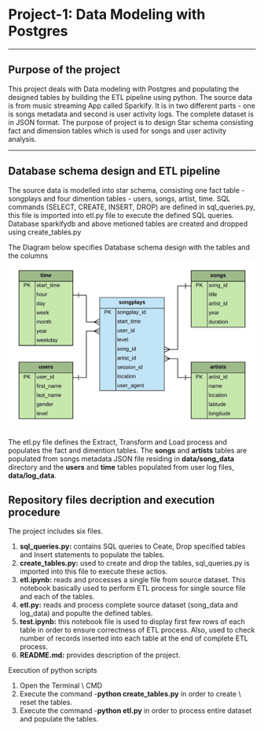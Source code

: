 # Project-1: Data Modeling with Postgres
---
## Purpose of the project
This project deals with Data modeling with Postgres and populating the designed tables by building the ETL pipeline using python. The source data is from music streaming App called Sparkify. It is in two different parts - one is songs metadata and second is user activity logs. The complete dataset is in JSON format. The purpose of project is to design Star schema consisting fact and dimension tables which is used for songs and user activity analysis.

---

## Database schema design and ETL pipeline
The source data is modelled into star schema, consisting one fact table - songplays and four dimention tables - users, songs, artist, time. SQL commands (SELECT, CREATE, INSERT, DROP) are defined in sql_queries.py, this file is imported into etl.py file to execute the defined SQL queries. Database sparkifydb and above metioned tables are created and dropped using create_tables.py

The Diagram below specifies Database schema design with the tables and the columns
![Database schema design](schema_design.jpeg)

The etl.py file defines the Extract, Transform and Load process and populates the fact and dimention tables. The **songs** and **artists** tables are populated from songs metadata JSON file residing in **data/song_data** directory and the **users** and **time** tables populated from user log files, **data/log_data**.

## Repository files decription and execution procedure
The project includes six files.
1. **sql_queries.py:** contains SQL queries to Ceate, Drop specified tables and Insert statements to populate the tables.
2. **create_tables.py:** used to create and drop the tables, sql_queries.py is imported into this file to execute these actios.
3. **etl.ipynb:** reads and processes a single file from source dataset. This notebook basically used to perform ETL process for single source file and each of the tables.
4. **etl.py:** reads and process complete source dataset (song_data and log_data) and populte the defined tables.
5. **test.ipynb:** this notebook file is used to display first few rows of each table in order to ensure correctness of ETL process. Also, used to check number of records inserted into each table at the end of complete ETL process. 
6. **README.md:** provides description of the project.

Execution of python scripts
1. Open the Terminal \ CMD
2. Execute the command -**python create_tables.py** in order to create \ reset the tables.
3. Execute the command -**python etl.py** in order to process entire dataset and populate the tables.